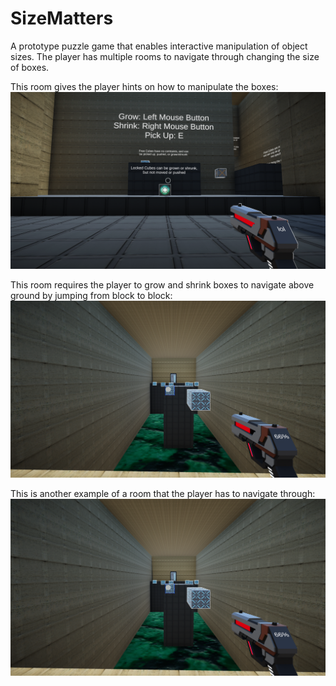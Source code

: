 # SizeMatters
A prototype puzzle game that enables interactive manipulation of object sizes.  The player has multiple rooms to navigate through changing the size of boxes.

This room gives the player hints on how to manipulate the boxes:
<img src="https://github.com/TylerBouchard02/SizeMatters/blob/main/SizeMattersPic1.png" alt="Room1">

This room requires the player to grow and shrink boxes to navigate above ground by jumping from block to block:
<img src="https://github.com/TylerBouchard02/SizeMatters/blob/main/SizeMattersPic2.png" alt="Room1">

This is another example of a room that the player has to navigate through:
<img src="https://github.com/TylerBouchard02/SizeMatters/blob/main/SizeMattersPic2.png" alt="Room1">
